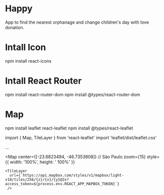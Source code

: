 # Happy
App to find the nearest orphanage and change children's day with love donation.

# Intall Icon
npm install react-icons

# Intall React Router
npm install react-router-dom
npm install @types/react-router-dom

# Map
npm install leaflet react-leaflet
npm install @types/react-leaflet

import { Map, TileLayer } from 'react-leaflet'
import 'leaflet/dist/leaflet.css'

...

  <Map
    center={[-23.6823494, -46.7353808]} // São Paulo
    zoom={15}
    style={{ width: '100%', height: ' 100%' }}
  >
    <TileLayer
      url={`https://api.mapbox.com/styles/v1/mapbox/light-v10/tiles/256/{z}/{x}/{y}@2x?access_token=${process.env.REACT_APP_MAPBOX_TOKEN}`}
     />
  </Map>
